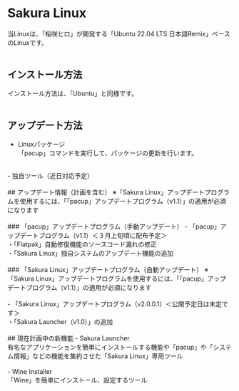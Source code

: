 # Sakura Linux
当Linuxは、「桜咲ヒロ」が開発する「Ubuntu 22.04 LTS 日本語Remix」ベースのLinuxです。<br>
<br>
## インストール方法
インストール方法は、「Ubuntu」と同様です。<br>
<br>
## アップデート方法
- Linuxパッケージ<br>
「pacup」コマンドを実行して、パッケージの更新を行います。<br>
<br>
- 独自ツール（近日対応予定）<br>
<br>
## アップデート情報（計画を含む）
※「Sakura Linux」アップデートプログラムを使用するには、「「pacup」アップデートプログラム（v1.1）」の適用が必須になります<br>
<br>
### 「pacup」アップデートプログラム（手動アップデート）
- 「pacup」アップデートプログラム（v1.1）＜３月上旬頃に配布予定＞<br>
・「Flatpak」自動修復機能のソースコード漏れの修正<br>
・「Sakura Linux」独自システムのアップデート機能の追加<br>
<br>
### 「Sakura Linux」アップデートプログラム（自動アップデート）
※「Sakura Linux」アップデートプログラムを使用するには、「「pacup」アップデートプログラム（v1.1）」の適用が必須になります<br>
<br>
- 「Sakura Linux」アップデートプログラム（v2.0.0.1）＜公開予定日は未定です＞<br>
・「Sakura Launcher（v1.0）」の追加<br>
<br>
## 現在計画中の新機能
- Sakura Launcher<br>
有名なアプリケーションを簡単にインストールする機能や「pacup」や「システム情報」などの機能を集約させた「Sakura Linux」専用ツール<br>
<br>
- Wine Installer<br>
「Wine」を簡単にインストール、設定するツール<br>
